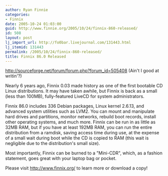 ```yaml
---
author: Ryan Finnie
categories:
- Finnix
date: 2005-10-24 01:03:00
guid: http://www.finnie.org/2005/10/24/finnix-860-released/
id: 508
layout: post
lj_import_url: http://fo0bar.livejournal.com/131443.html
lj_itemid: 131443
permalink: /2005/10/24/finnix-860-released/
title: Finnix 86.0 Released
---
```

<http://sourceforge.net/forum/forum.php?forum_id=505408> (Ain't I good at writin'?)

Nearly 6 years ago, Finnix 0.03 made history as one of the first bootable CD Linux distributions. It may have taken awhile, but Finnix is back as a small (less than 100MB), fully-featured LiveCD for system administrators. 

Finnix 86.0 includes 336 Debian packages, Linux kernel 2.6.13, and advanced system utilities such as LVM2. You can mount and manipulate hard drives and partitions, monitor networks, rebuild boot records, install other operating systems, and much more. Finnix can be run in as little as 32MB RAM, but if you have at least 192MB RAM, you can run the entire distribution from a ramdisk, saving access time during use, at the expense of a small wait during boot while the CD is copied to RAM (this wait is negligible due to the distribution's small size). 

Most importantly, Finnix can be burned to a "Mini-CDR", which, as a fashion statement, goes great with your laptop bag or pocket. 

Please visit <http://www.finnix.org/> to learn more or download a copy!
